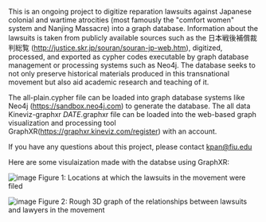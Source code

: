 This is an ongoing project to digitize reparation lawsuits against Japanese colonial and wartime atrocities (most famously the "comfort women" system and Nanjing Massacre) into a graph database. Information about the lawsuits is taken from publicly available sources such as the 日本戦後補償裁判総覧 (http://justice.skr.jp/souran/souran-jp-web.htm), digitized, processed, and exported as cypher codes executable by graph database management or processing systems such as Neo4j. The database seeks to not only preserve historical materials produced in this transnational movement but also aid academic research and teaching of it. 

The all-plain.cypher file can be loaded into graph database systems like Neo4j (https://sandbox.neo4j.com) to generate the database. The all data Kineviz-graphxr *DATE*.graphxr file can be loaded into the web-based graph visualization and processing tool GraphXR(https://graphxr.kineviz.com/register) with an account. 

If you have any questions about this project, please contact kpan@fiu.edu

Here are some visulaization made with the databse using GraphXR:

![image](https://user-images.githubusercontent.com/88473250/128296246-64194f55-1919-431d-8ddf-6377c93f230e.png)
Figure 1: Locations at which the lawsuits in the movement were filed

![image](https://user-images.githubusercontent.com/88473250/128296819-c4fef015-c61b-455f-9760-09059d99eeb1.png)
Figure 2: Rough 3D graph of the relationships between lawsuits and lawyers in the movement
